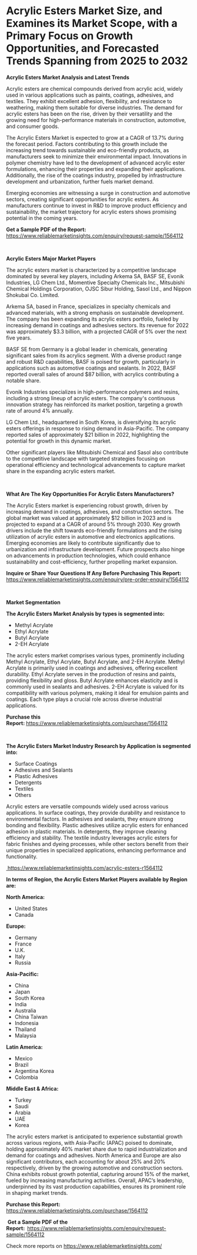 <p><h1>Acrylic Esters Market Size, and Examines its Market Scope, with a Primary Focus on Growth Opportunities, and Forecasted Trends Spanning from 2025 to 2032</h1></p><p><strong>Acrylic Esters Market Analysis and Latest Trends</strong></p>
<p><p>Acrylic esters are chemical compounds derived from acrylic acid, widely used in various applications such as paints, coatings, adhesives, and textiles. They exhibit excellent adhesion, flexibility, and resistance to weathering, making them suitable for diverse industries. The demand for acrylic esters has been on the rise, driven by their versatility and the growing need for high-performance materials in construction, automotive, and consumer goods.</p><p>The Acrylic Esters Market is expected to grow at a CAGR of 13.7% during the forecast period. Factors contributing to this growth include the increasing trend towards sustainable and eco-friendly products, as manufacturers seek to minimize their environmental impact. Innovations in polymer chemistry have led to the development of advanced acrylic ester formulations, enhancing their properties and expanding their applications. Additionally, the rise of the coatings industry, propelled by infrastructure development and urbanization, further fuels market demand. </p><p>Emerging economies are witnessing a surge in construction and automotive sectors, creating significant opportunities for acrylic esters. As manufacturers continue to invest in R&D to improve product efficiency and sustainability, the market trajectory for acrylic esters shows promising potential in the coming years.</p></p>
<p><strong>Get a Sample PDF of the Report:&nbsp;</strong> <a href="https://www.reliablemarketinsights.com/enquiry/request-sample/1564112?utm_campaign=2013&utm_medium=2&utm_source=Github&utm_content=ia&utm_term=31032025&utm_id=acrylic-esters">https://www.reliablemarketinsights.com/enquiry/request-sample/1564112</a></p>
<p>&nbsp;</p>
<p><strong>Acrylic Esters Major Market Players</strong></p>
<p><p>The acrylic esters market is characterized by a competitive landscape dominated by several key players, including Arkema SA, BASF SE, Evonik Industries, LG Chem Ltd., Momentive Specialty Chemicals Inc., Mitsubishi Chemical Holdings Corporation, OJSC Sibur Holding, Sasol Ltd., and Nippon Shokubai Co. Limited. </p><p>Arkema SA, based in France, specializes in specialty chemicals and advanced materials, with a strong emphasis on sustainable development. The company has been expanding its acrylic esters portfolio, fueled by increasing demand in coatings and adhesives sectors. Its revenue for 2022 was approximately $3.3 billion, with a projected CAGR of 5% over the next five years.</p><p>BASF SE from Germany is a global leader in chemicals, generating significant sales from its acrylics segment. With a diverse product range and robust R&D capabilities, BASF is poised for growth, particularly in applications such as automotive coatings and sealants. In 2022, BASF reported overall sales of around $87 billion, with acrylics contributing a notable share.</p><p>Evonik Industries specializes in high-performance polymers and resins, including a strong lineup of acrylic esters. The company's continuous innovation strategy has reinforced its market position, targeting a growth rate of around 4% annually. </p><p>LG Chem Ltd., headquartered in South Korea, is diversifying its acrylic esters offerings in response to rising demand in Asia-Pacific. The company reported sales of approximately $21 billion in 2022, highlighting the potential for growth in this dynamic market.</p><p>Other significant players like Mitsubishi Chemical and Sasol also contribute to the competitive landscape with targeted strategies focusing on operational efficiency and technological advancements to capture market share in the expanding acrylic esters market.</p></p>
<p>&nbsp;</p>
<p><strong>What Are The Key Opportunities For Acrylic Esters Manufacturers?</strong></p>
<p><p>The Acrylic Esters market is experiencing robust growth, driven by increasing demand in coatings, adhesives, and construction sectors. The global market was valued at approximately $12 billion in 2023 and is projected to expand at a CAGR of around 5% through 2030. Key growth drivers include the shift towards eco-friendly formulations and the rising utilization of acrylic esters in automotive and electronics applications. Emerging economies are likely to contribute significantly due to urbanization and infrastructure development. Future prospects also hinge on advancements in production technologies, which could enhance sustainability and cost-efficiency, further propelling market expansion.</p></p>
<p><strong>Inquire or Share Your Questions If Any Before Purchasing This Report:</strong> <a href="https://www.reliablemarketinsights.com/enquiry/pre-order-enquiry/1564112?utm_campaign=2013&utm_medium=2&utm_source=Github&utm_content=ia&utm_term=31032025&utm_id=acrylic-esters">https://www.reliablemarketinsights.com/enquiry/pre-order-enquiry/1564112</a></p>
<p>&nbsp;</p>
<p><strong>Market Segmentation</strong></p>
<p><strong>The Acrylic Esters Market Analysis by types is segmented into:</strong></p>
<p><ul><li>Methyl Acrylate</li><li>Ethyl Acrylate</li><li>Butyl Acrylate</li><li>2-EH Acrylate</li></ul></p>
<p><p>The acrylic esters market comprises various types, prominently including Methyl Acrylate, Ethyl Acrylate, Butyl Acrylate, and 2-EH Acrylate. Methyl Acrylate is primarily used in coatings and adhesives, offering excellent durability. Ethyl Acrylate serves in the production of resins and paints, providing flexibility and gloss. Butyl Acrylate enhances elasticity and is commonly used in sealants and adhesives. 2-EH Acrylate is valued for its compatibility with various polymers, making it ideal for emulsion paints and coatings. Each type plays a crucial role across diverse industrial applications.</p></p>
<p><strong>Purchase this Report:&nbsp;</strong><a href="https://www.reliablemarketinsights.com/purchase/1564112?utm_campaign=2013&utm_medium=2&utm_source=Github&utm_content=ia&utm_term=31032025&utm_id=acrylic-esters">https://www.reliablemarketinsights.com/purchase/1564112</a></p>
<p>&nbsp;</p>
<p><strong>The Acrylic Esters Market Industry Research by Application is segmented into:</strong></p>
<p><ul><li>Surface Coatings</li><li>Adhesives and Sealants</li><li>Plastic Adhesives</li><li>Detergents</li><li>Textiles</li><li>Others</li></ul></p>
<p><p>Acrylic esters are versatile compounds widely used across various applications. In surface coatings, they provide durability and resistance to environmental factors. In adhesives and sealants, they ensure strong bonding and flexibility. Plastic adhesives utilize acrylic esters for enhanced adhesion in plastic materials. In detergents, they improve cleaning efficiency and stability. The textile industry leverages acrylic esters for fabric finishes and dyeing processes, while other sectors benefit from their unique properties in specialized applications, enhancing performance and functionality.</p></p>
<p><a href="https://www.reliablemarketinsights.com/acrylic-esters-r1564112?utm_campaign=2013&utm_medium=2&utm_source=Github&utm_content=ia&utm_term=31032025&utm_id=acrylic-esters">&nbsp;https://www.reliablemarketinsights.com/acrylic-esters-r1564112</a></p>
<p><strong>In terms of Region, the Acrylic Esters Market Players available by Region are:</strong></p>
<p>
    <p> <strong> North America: </strong>
        <ul>
            <li>United States</li>
            <li>Canada</li>
        </ul>
        </p> 
    <p> <strong> Europe: </strong>
        <ul>
            <li>Germany</li>
            <li>France</li>
            <li>U.K.</li>
            <li>Italy</li>
            <li>Russia</li>
        </ul>
        </p> 
    <p> <strong> Asia-Pacific: </strong>
        <ul>
            <li>China</li>
            <li>Japan</li>
            <li>South Korea</li>
            <li>India</li>
            <li>Australia</li>
            <li>China Taiwan</li>
            <li>Indonesia</li>
            <li>Thailand</li>
            <li>Malaysia</li>
        </ul>
        </p> 
    <p> <strong> Latin America: </strong>
        <ul>
            <li>Mexico</li>
            <li>Brazil</li>
            <li>Argentina Korea</li>
            <li>Colombia</li>
        </ul>
        </p> 
    <p> <strong> Middle East & Africa: </strong>
        <ul>
            <li>Turkey</li>
            <li>Saudi</li>
            <li>Arabia</li>
            <li>UAE</li>
            <li>Korea</li>
        </ul>
    </p>
    </p>
<p><p>The acrylic esters market is anticipated to experience substantial growth across various regions, with Asia-Pacific (APAC) poised to dominate, holding approximately 40% market share due to rapid industrialization and demand for coatings and adhesives. North America and Europe are also significant contributors, each accounting for about 25% and 20% respectively, driven by the growing automotive and construction sectors. China exhibits robust growth potential, capturing around 15% of the market, fueled by increasing manufacturing activities. Overall, APAC’s leadership, underpinned by its vast production capabilities, ensures its prominent role in shaping market trends.</p></p>
<p><strong>Purchase this Report: </strong><a href="https://www.reliablemarketinsights.com/purchase/1564112?utm_campaign=2013&utm_medium=2&utm_source=Github&utm_content=ia&utm_term=31032025&utm_id=acrylic-esters">https://www.reliablemarketinsights.com/purchase/1564112</a></p>
<p>&nbsp;<strong>Get a Sample PDF of the Report:&nbsp;&nbsp;</strong><a href="https://www.reliablemarketinsights.com/enquiry/request-sample/1564112?utm_campaign=2013&utm_medium=2&utm_source=Github&utm_content=ia&utm_term=31032025&utm_id=acrylic-esters">https://www.reliablemarketinsights.com/enquiry/request-sample/1564112</a></p>
<p><strong></strong></p>
<p>Check more reports on <a href="https://www.reliablemarketinsights.com/?utm_campaign=2013&utm_medium=2&utm_source=Github&utm_content=ia&utm_term=31032025&utm_id=acrylic-esters">https://www.reliablemarketinsights.com/</a></p>